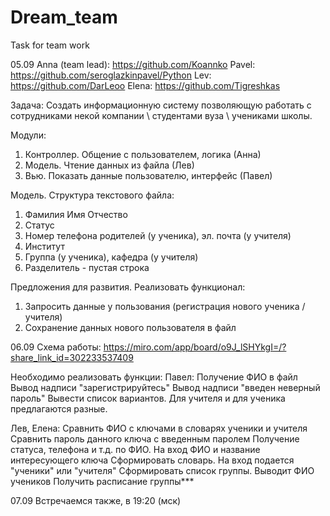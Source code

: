 # Dream_team
Task for team work

05.09
Anna (team lead): https://github.com/Koannko
Pavel: https://github.com/seroglazkinpavel/Python
Lev: https://github.com/DarLeoo
Elena: https://github.com/Tigreshkas

Задача:
Создать информационную систему позволяющую работать с сотрудниками некой компании \ студентами вуза \ учениками школы.

Модули:
1. Контроллер. Общение с пользователем, логика (Анна)
2. Модель. Чтение данных из файла (Лев)
3. Вью. Показать данные пользователю, интерфейс (Павел)

Модель. Структура текстового файла:
1. Фамилия Имя Отчество
2. Статус
3. Номер телефона родителей (у ученика), эл. почта (у учителя)
4. Институт
5. Группа (у ученика), кафедра (у учителя)
6. Разделитель - пустая строка

Предложения для развития. Реализовать функционал:
1. Запросить данные у пользования (регистрация нового ученика / учителя)
2. Сохранение данных нового пользователя в файл


06.09
Схема работы: https://miro.com/app/board/o9J_lSHYkgI=/?share_link_id=302233537409

Необходимо реализовать функции:
Павел:
  Получение ФИО в файл
  Вывод надписи "зарегистрируйтесь"
  Вывод надписи "введен неверный пароль"
  Вывести список вариантов. Для учителя и для ученика предлагаются разные.

Лев, Елена:
  Сравнить ФИО с ключами в словарях ученики и учителя
  Сравнить пароль данного ключа с введенным паролем
  Получение статуса, телефона и т.д. по ФИО. На вход ФИО и название интересующего ключа
  Сформировать словарь. На вход подается "ученики" или "учителя"
  Сформировать список группы. Выводит ФИО учеников
  Получить расписание группы***
  
  
07.09 
Встречаемся также, в 19:20 (мск)
